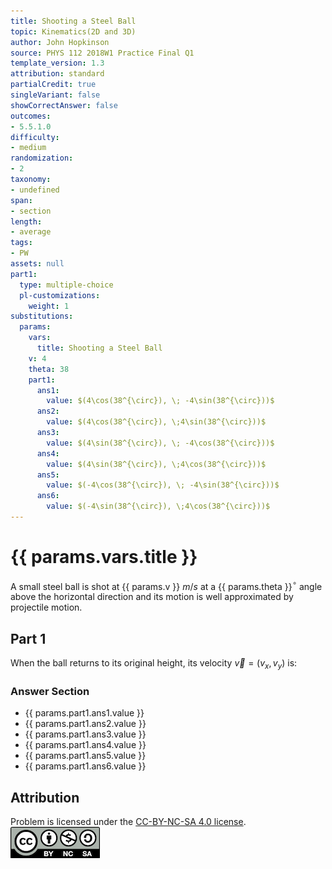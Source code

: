 ```yaml
---
title: Shooting a Steel Ball
topic: Kinematics(2D and 3D)
author: John Hopkinson
source: PHYS 112 2018W1 Practice Final Q1
template_version: 1.3
attribution: standard
partialCredit: true
singleVariant: false
showCorrectAnswer: false
outcomes:
- 5.5.1.0
difficulty:
- medium
randomization:
- 2
taxonomy:
- undefined
span:
- section
length:
- average
tags:
- PW
assets: null
part1:
  type: multiple-choice
  pl-customizations:
    weight: 1
substitutions:
  params:
    vars:
      title: Shooting a Steel Ball
    v: 4
    theta: 38
    part1:
      ans1:
        value: $(4\cos(38^{\circ}), \; -4\sin(38^{\circ}))$
      ans2:
        value: $(4\cos(38^{\circ}), \;4\sin(38^{\circ}))$
      ans3:
        value: $(4\sin(38^{\circ}), \; -4\cos(38^{\circ}))$
      ans4:
        value: $(4\sin(38^{\circ}), \;4\cos(38^{\circ}))$
      ans5:
        value: $(-4\cos(38^{\circ}), \; -4\sin(38^{\circ}))$
      ans6:
        value: $(-4\sin(38^{\circ}), \;4\cos(38^{\circ}))$
---
```

# {{ params.vars.title }}
A small steel ball is shot at {{ params.v }} $m/s$ at a {{ params.theta }}$^{\circ}$ angle above the horizontal direction and its motion is well approximated by projectile motion.

## Part 1

When the ball returns to its original height, its velocity $\overrightarrow{v} = (v_x, v_y)$ is:

### Answer Section

- {{ params.part1.ans1.value }}
- {{ params.part1.ans2.value }}
- {{ params.part1.ans3.value }}
- {{ params.part1.ans4.value }}
- {{ params.part1.ans5.value }}
- {{ params.part1.ans6.value }}

## Attribution

Problem is licensed under the [CC-BY-NC-SA 4.0 license](https://creativecommons.org/licenses/by-nc-sa/4.0/).<br> ![The Creative Commons 4.0 license requiring attribution-BY, non-commercial-NC, and share-alike-SA license.](https://raw.githubusercontent.com/firasm/bits/master/by-nc-sa.png)